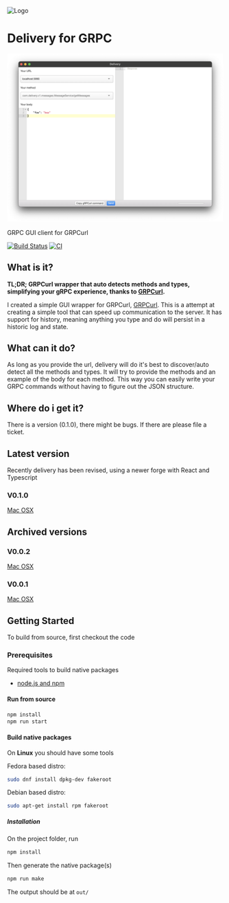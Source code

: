 ![Logo](https://raw.githubusercontent.com/kfwerf/delivery/master/screenshot/logo.png)
# Delivery for GRPC
![Screenshot](https://raw.githubusercontent.com/kfwerf/delivery/master/screenshot/desktop-macosx.png)

GRPC GUI client for GRPCurl

[![Build Status](https://travis-ci.org/miguelbaldi/delivery.svg?branch=make-linux)](https://travis-ci.org/miguelbaldi/delivery)
[![CI](https://github.com/kfwerf/delivery/actions/workflows/main.yml/badge.svg?branch=master)](https://github.com/kfwerf/delivery/actions/workflows/main.yml)

## What is it?
**TL;DR; GRPCurl wrapper that auto detects methods and types, simplifying your gRPC experience,
thanks to [GRPCurl](https://github.com/fullstorydev/grpcurl).**

I created a simple GUI wrapper for GRPCurl, [GRPCurl](https://github.com/fullstorydev/grpcurl).
This is a attempt at creating a simple tool that can speed up communication to the server. It has
support for history, meaning anything you type and do will persist in a historic log and state.

## What can it do?
As long as you provide the url, delivery will do it's best to discover/auto detect all the
methods and types. It will try to provide the methods and an example of the body for each method.
This way you can easily write your GRPC commands without having to figure out the JSON structure.

## Where do i get it?
There is a version (0.1.0), there might be bugs. If there are please file a ticket.

## Latest version
Recently delivery has been revised, using a newer forge with React and Typescript

### V0.1.0
[Mac OSX](https://github.com/kfwerf/delivery/releases/download/v0.1.0/Delivery-darwin-x64-0.1.0.zip)

## Archived versions

### V0.0.2
[Mac OSX](https://github.com/kfwerf/delivery/releases/download/v0.0.2/Delivery-darwin-x64-0.0.2.zip)

### V0.0.1
[Mac OSX](https://github.com/kfwerf/delivery/releases/download/v0.0.1/Delivery-darwin-x64-0.0.1.zip)



## Getting Started
To build from source, first checkout the code

### Prerequisites
Required tools to build native packages

* [node.js and npm](https://www.npmjs.com/get-npm)

#### Run from source
```sh
npm install
npm run start
```

#### Build native packages
On **Linux** you should have some tools

Fedora based distro:

```sh
sudo dnf install dpkg-dev fakeroot
```

Debian based distro:

```sh
sudo apt-get install rpm fakeroot
```

##### Installation
On the project folder, run
```sh
npm install
```
Then generate the native package(s)
```sh
npm run make
```
The output should be at `out/`

